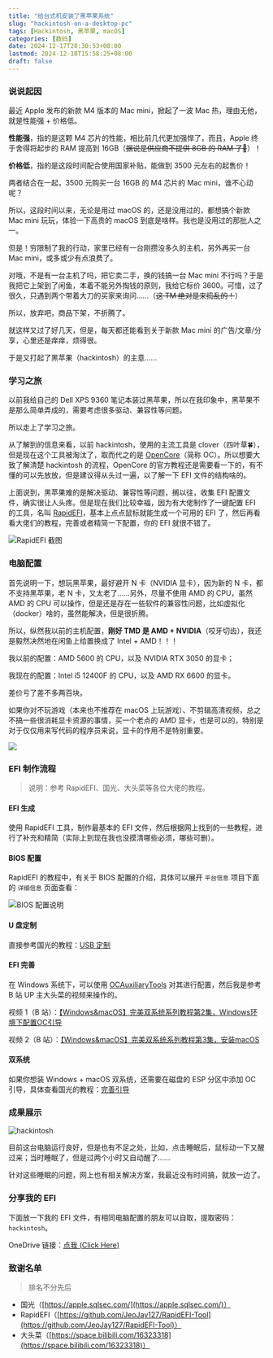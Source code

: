 ```yaml
---
title: "给台式机安装了黑苹果系统"
slug: "hackintosh-on-a-desktop-pc"
tags: [Hackintosh, 黑苹果, macOS]
categories: [数码]
date: 2024-12-17T20:30:53+08:00
lastmod: 2024-12-18T15:58:25+08:00
draft: false
---
```


### 说说起因

最近 Apple 发布的新款 M4 版本的 Mac mini，掀起了一波 Mac 热，理由无他，就是性能强 + 价格低。

**性能强**，指的是这颗 M4 芯片的性能，相比前几代更加强悍了，而且，Apple 终于舍得将起步的 RAM 提高到 16GB（~~据说是供应商不提供 8GB 的 RAM 了🤣~~）！

**价格低**，指的是这段时间配合使用国家补贴，能做到 3500 元左右的起售价！

两者结合在一起，3500 元购买一台 16GB 的 M4 芯片的 Mac mini，谁不心动呢？

所以，这段时间以来，无论是用过 macOS 的，还是没用过的，都想搞个新款 Mac mini 玩玩，体验一下高贵的 macOS 到底是啥样。我也是没用过的那批人之一。

但是！穷限制了我的行动，家里已经有一台刚攒没多久的主机，另外再买一台 Mac mini，或多或少有点浪费了。

对哦，不是有一台主机了吗，把它卖二手，换的钱搞一台 Mac mini 不行吗？于是我把它上架到了闲鱼，本着不能另外掏钱的原则，我给它标价 3600。可惜，过了很久，只遇到两个带着大刀的买家来询问......（~~这 TM 绝对是来捣乱的！~~）

所以，放弃吧，商品下架，不折腾了。

就这样又过了好几天，但是，每天都还能看到关于新款 Mac mini 的广告/文章/分享，心里还是痒痒，烦得很。

于是又打起了黑苹果（hackintosh）的主意......



### 学习之旅

以前我给自己的 Dell XPS 9360 笔记本装过黑苹果，所以在我印象中，黑苹果不是那么简单弄成的，需要考虑很多驱动、兼容性等问题。

所以走上了学习之旅。

从了解到的信息来看，以前 hackintosh，使用的主流工具是 clover（四叶草🍀），但是现在这个工具被淘汰了，取而代之的是 [OpenCore](https://dortania.github.io/OpenCore-Install-Guide/ "OpenCore 官网")（简称 OC）。所以想要大致了解清楚 hackintosh 的流程，OpenCore 的官方教程还是需要看一下的，有不懂的可以先放放，但是建议得从头过一遍，以了解一下 EFI 文件的结构啥的。

上面说到，黑苹果难的是解决驱动、兼容性等问题，搁以往，收集 EFI 配置文件，确实很让人头疼。但是现在我们比较幸福，因为有大佬制作了一键配置 EFI 的工具，名叫 [RapidEFI](https://github.com/JeoJay127/RapidEFI-Tool "RapidEFI Github")，基本上点点鼠标就能生成一个可用的 EFI 了，然后再看看大佬们的教程，完善或者精简一下配置，你的 EFI 就很不错了。

![RapidEFI 截图](https://s3.bmp.ovh/imgs/2024/12/18/41e68a0be5b80161.png)



### 电脑配置

首先说明一下，想玩黑苹果，最好避开 N 卡（NVIDIA 显卡），因为新的 N 卡，都不支持黑苹果，老 N 卡，又太老了......另外，尽量不使用 AMD 的 CPU，虽然 AMD 的 CPU 可以操作，但是还是存在一些软件的兼容性问题，比如虚拟化（docker）啥的，虽然能解决，但是很折腾。

所以，纵然我以前的主机配置，**刚好 TMD 是 AMD + NVIDIA**（咬牙切齿），我还是毅然决然地在闲鱼上给置换成了 Intel + AMD！！！

我以前的配置：AMD 5600 的 CPU，以及 NVIDIA RTX 3050 的显卡；

我现在的配置：Intel i5 12400F 的 CPU，以及 AMD RX 6600 的显卡。

差价亏了差不多两百块。

如果你对不玩游戏（本来也不推荐在 macOS 上玩游戏）、不剪辑高清视频，总之不搞一些很消耗显卡资源的事情，买一个老点的 AMD 显卡，也是可以的，特别是对于仅仅用来写代码的程序员来说，显卡的作用不是特别重要。

![](https://s3.bmp.ovh/imgs/2024/12/18/eec661a51e9fcc66.webp)



### EFI 制作流程

> 说明：参考 RapidEFI、国光、大头菜等各位大佬的教程。

#### EFI 生成

使用 RapidEFI 工具，制作最基本的 EFI 文件，然后根据网上找到的一些教程，进行了补充和精简（实际上到现在我也没摸清哪些必须，哪些可删）。

#### BIOS 配置

RapidEFI 的教程中，有关于 BIOS 配置的介绍，具体可以展开 `平台信息` 项目下面的 `详细信息` 页面查看：

![BIOS 配置说明](https://s3.bmp.ovh/imgs/2024/12/18/21d09b4c243f5c26.png)

#### U 盘定制

直接参考国光的教程：[USB 定制](https://apple.sqlsec.com/6-%E5%AE%9E%E7%94%A8%E5%A7%BF%E5%8A%BF/6-1/)

#### EFI 完善

在 Windows 系统下，可以使用 [OCAuxiliaryTools](https://github.com/ic005k/OCAuxiliaryTools "OCAT Github") 对其进行配置，然后我是参考 B 站 UP 主大头菜的视频来操作的。

视频 1（B 站）：[【Windows&macOS】完美双系统系列教程第2集，Windows环境下配置OC引导](https://www.bilibili.com/video/BV1Bi4y1S7DN)

视频 2（B 站）：[【Windows&macOS】完美双系统系列教程第3集，安装macOS](https://www.bilibili.com/video/BV14a41147Kk)

#### 双系统

如果你想装 Windows + macOS 双系统，还需要在磁盘的 ESP 分区中添加 OC 引导，具体查看国光的教程：[完善引导](https://apple.sqlsec.com/5-%E5%AE%9E%E6%88%98%E6%BC%94%E7%A4%BA/5-6/)



### 成果展示

![hackintosh](https://s3.bmp.ovh/imgs/2024/12/17/26915029b074cc22.png)

目前这台电脑运行良好，但是也有不足之处，比如，点击睡眠后，鼠标动一下又醒过来；当时睡眠了，但是过两个小时又自动醒了......

针对这些睡眠的问题，网上也有相关解决方案，我最近没有时间搞，就放一边了。



### 分享我的 EFI

下面放一下我的 EFI 文件，有相同电脑配置的朋友可以自取，提取密码：`hackintosh`。

OneDrive 链接：[点我 (Click Here)](https://1drv.ms/u/c/dd23cc4b8ead9b66/ER9CXJkRc7ZOlIFuxO1z2zgBlgYkRqA2SS-alWRBF9NBbg?e=dsVykj)



### 致谢名单

> 排名不分先后

- 国光（[https://apple.sqlsec.com/](https://apple.sqlsec.com/)）
- RapidEFI（[https://github.com/JeoJay127/RapidEFI-Tool](https://github.com/JeoJay127/RapidEFI-Tool)）
- 大头菜（[https://space.bilibili.com/16323318](https://space.bilibili.com/16323318)）